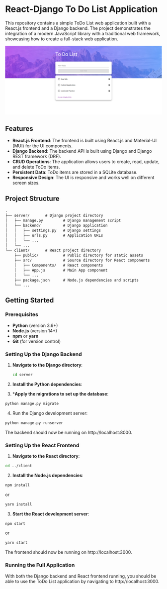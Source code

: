# React-Django To Do List Application

This repository contains a simple ToDo List web application built with a React.js frontend and a Django backend. The project demonstrates the integration of a modern JavaScript library with a traditional web framework, showcasing how to create a full-stack web application.

![alt text](https://github.com/06kevin29/todo/blob/master/client/src/images/sample.png)

## Features

- **React.js Frontend**: The frontend is built using React.js and Material-UI (MUI) for the UI components.
- **Django Backend**: The backend API is built using Django and Django REST framework (DRF).
- **CRUD Operations**: The application allows users to create, read, update, and delete ToDo items.
- **Persistent Data**: ToDo items are stored in a SQLite database.
- **Responsive Design**: The UI is responsive and works well on different screen sizes.

## Project Structure

```plaintext
.
├── server/       # Django project directory
│   ├── manage.py         # Django management script
│   ├── backend/          # Django application
│   │   ├── settings.py   # Django settings
│   │   ├── urls.py       # Application URLs
│   │   └── ...
│   └── ...
└── client/       # React project directory
    ├── public/           # Public directory for static assets
    ├── src/              # Source directory for React components
    │   ├── Components/   # React components
    │   ├── App.js        # Main App component
    │   └── ...
    ├── package.json      # Node.js dependencies and scripts
    └── ...
```

## Getting Started

### Prerequisites

- **Python** (version 3.6+)
- **Node.js** (version 14+)
- **npm** or **yarn**
- **Git** (for version control)

### Setting Up the Django Backend

1. **Navigate to the Django directory**:

   ```sh
   cd server
   ```
   
2. **Install the Python dependencies**:

3. ***Apply the migrations to set up the database**:

  ```sh
  python manage.py migrate
  ```
4. Run the Django development server:

  ```sh
  python manage.py runserver
  ```
The backend should now be running on http://localhost:8000.

### Setting Up the React Frontend

1. **Navigate to the React directory**:

  ```sh
  cd ../client
  ```
2. **Install the Node.js dependencies**:

  ```sh
  npm install
  ```
  or

  ```sh
  yarn install
  ```
3. **Start the React development server**:

  ```sh
  npm start
  ```
or

  ```sh
  yarn start
  ```

The frontend should now be running on http://localhost:3000.

### Running the Full Application

With both the Django backend and React frontend running, you should be able to use the ToDo List application by navigating to http://localhost:3000.
